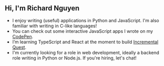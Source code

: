## Hi, I'm Richard Nguyen

* I enjoy writing (useful) applications in Python and JavaScript. I'm also familiar with writing in C-like languages!
* You can check out some interactive JavaScript apps I wrote on my [CodePen](https://codepen.io/captain-chen/pens/showcase).
* I’m learning TypeScript and React at the moment to build [Incremental Quest](https://github.com/Captain-Chen/incremental-quest).
* I'm currently looking for a role in web development, ideally a backend role writing in Python or Node.js. If you're hiring, let's chat!
